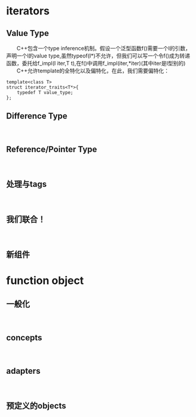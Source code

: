 # iterators
## Value Type
&emsp;&emsp;C++包含一个type inference机制。假设一个泛型函数f()需要一个Ⅰ的引数，声明一个Ⅰ的value type,虽然typeof(Ⅰ*)不允许，但我们可以写一个令f()成为转递函数，委托给f_impl(I iter,T t),在f()中调用f_impl(iter,*iter)(其中iter是Ⅰ型别的)   
&emsp;&emsp;C++允许template的全特化以及偏特化，在此，我们需要偏特化：
```
template<class T>
struct iterator_traits<T*>{
    typedef T value_type;
};
```
## Difference Type
&emsp;&emsp;
## Reference/Pointer Type
&emsp;&emsp;
## 处理与tags
&emsp;&emsp;
## 我们联合！
&emsp;&emsp;
## 新组件
# function object
## 一般化
&emsp;&emsp;
## concepts
&emsp;&emsp;
## adapters
&emsp;&emsp;
## 预定义的objects
&emsp;&emsp;